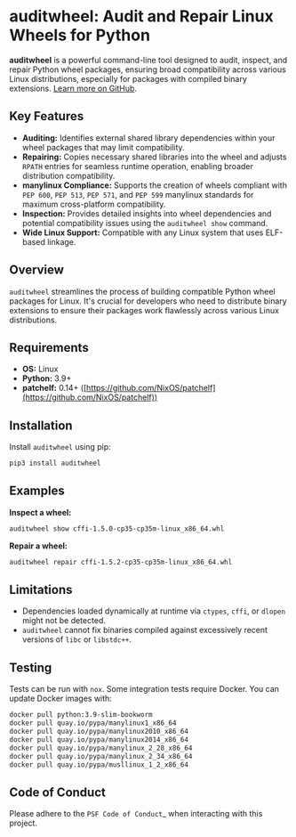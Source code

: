 # auditwheel: Audit and Repair Linux Wheels for Python

**auditwheel** is a powerful command-line tool designed to audit, inspect, and repair Python wheel packages, ensuring broad compatibility across various Linux distributions, especially for packages with compiled binary extensions.  [Learn more on GitHub](https://github.com/pypa/auditwheel).

## Key Features

*   **Auditing:** Identifies external shared library dependencies within your wheel packages that may limit compatibility.
*   **Repairing:** Copies necessary shared libraries into the wheel and adjusts `RPATH` entries for seamless runtime operation, enabling broader distribution compatibility.
*   **manylinux Compliance:**  Supports the creation of wheels compliant with `PEP 600`, `PEP 513`, `PEP 571`, and `PEP 599` manylinux standards for maximum cross-platform compatibility.
*   **Inspection:** Provides detailed insights into wheel dependencies and potential compatibility issues using the `auditwheel show` command.
*   **Wide Linux Support:** Compatible with any Linux system that uses ELF-based linkage.

## Overview

`auditwheel` streamlines the process of building compatible Python wheel packages for Linux. It's crucial for developers who need to distribute binary extensions to ensure their packages work flawlessly across various Linux distributions.

## Requirements

*   **OS:** Linux
*   **Python:** 3.9+
*   **patchelf:** 0.14+ ([https://github.com/NixOS/patchelf](https://github.com/NixOS/patchelf))

## Installation

Install `auditwheel` using pip:

```bash
pip3 install auditwheel
```

## Examples

**Inspect a wheel:**

```bash
auditwheel show cffi-1.5.0-cp35-cp35m-linux_x86_64.whl
```

**Repair a wheel:**

```bash
auditwheel repair cffi-1.5.2-cp35-cp35m-linux_x86_64.whl
```

## Limitations

*   Dependencies loaded dynamically at runtime via `ctypes`, `cffi`, or `dlopen` might not be detected.
*   `auditwheel` cannot fix binaries compiled against excessively recent versions of `libc` or `libstdc++`.

## Testing

Tests can be run with `nox`. Some integration tests require Docker. You can update Docker images with:

```bash
docker pull python:3.9-slim-bookworm
docker pull quay.io/pypa/manylinux1_x86_64
docker pull quay.io/pypa/manylinux2010_x86_64
docker pull quay.io/pypa/manylinux2014_x86_64
docker pull quay.io/pypa/manylinux_2_28_x86_64
docker pull quay.io/pypa/manylinux_2_34_x86_64
docker pull quay.io/pypa/musllinux_1_2_x86_64
```

## Code of Conduct

Please adhere to the `PSF Code of Conduct`_ when interacting with this project.